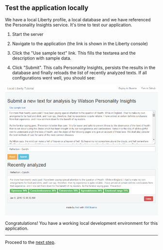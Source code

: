 ## Test the application locally

We have a local Liberty profile, a local database and we have referenced the Personality Insights service.
It's time to test our application.

1. Start the server

1. Navigate to the application (the link is shown in the Liberty console)

1. Click the "Use sample text" link. This fills the textarea and the description with sample data.

1. Click "Submit". This calls Personality Insights, persists the results in the database and finally reloads the list of recently analyzed texts.
If all configurations went well, you should see:

  ![](images/all-configured.png)
  
Congratulations! You have a working local development environment for this application.

---

Proceed to the [next step](008-DEPLOY.md).